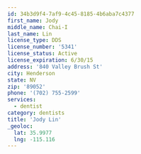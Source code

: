```yaml
---
id: 34b3d9f4-7af9-4c45-8185-4b6aba7c4377
first_name: Jody
middle_name: Chai-I
last_name: Lin
license_type: DDS
license_number: '5341'
license_status: Active
license_expiration: 6/30/15
address: '840 Valley Brush St'
city: Henderson
state: NV
zip: '89052'
phone: '(702) 755-2599'
services:
  - dentist
category: dentists
title: 'Jody Lin'
_geoloc:
  lat: 35.9977
  lng: -115.116
---
```

